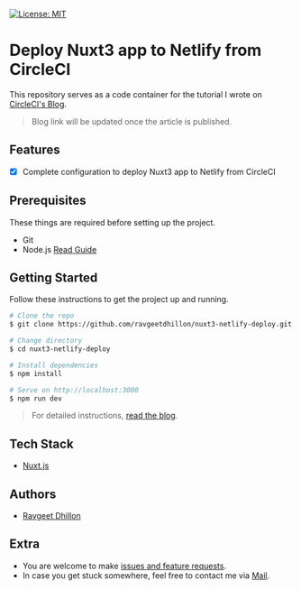 [![License: MIT](https://img.shields.io/badge/License-MIT-yellow.svg)](https://opensource.org/licenses/MIT)

# Deploy Nuxt3 app to Netlify from CircleCI

This repository serves as a code container for the tutorial I wrote on [CircleCI's Blog](https://www.ravgeet.in/blog/build-and-deploy-a-nuxt3-app-to-netlify).

> Blog link will be updated once the article is published.

## Features

- [x] Complete configuration to deploy Nuxt3 app to Netlify from CircleCI

## Prerequisites

These things are required before setting up the project.

- Git
- Node.js [Read Guide](https://www.digitalocean.com/community/tutorials/how-to-install-node-js-on-ubuntu-20-04)

## Getting Started

Follow these instructions to get the project up and running.

```bash
# Clone the repo
$ git clone https://github.com/ravgeetdhillon/nuxt3-netlify-deploy.git

# Change directory
$ cd nuxt3-netlify-deploy

# Install dependencies
$ npm install

# Serve on http://localhost:3000
$ npm run dev
```

> For detailed instructions, [read the blog](https://www.ravgeet.in/blog/build-and-deploy-a-nuxt3-app-to-netlify).

## Tech Stack

* [Nuxt.js](https://v3.nuxtjs.org)

## Authors

- [Ravgeet Dhillon](https://github.com/ravgeetdhillon)

## Extra

- You are welcome to make [issues and feature requests](https://github.com/ravgeetdhillon/nuxt3-netlify-deploy/issues).
- In case you get stuck somewhere, feel free to contact me via [Mail](mailto:ravgeetdhillon@gmail.com).
